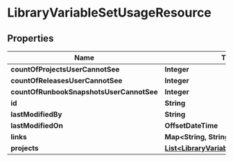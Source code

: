 

# LibraryVariableSetUsageResource


## Properties

Name | Type | Description | Notes
------------ | ------------- | ------------- | -------------
**countOfProjectsUserCannotSee** | **Integer** |  |  [optional]
**countOfReleasesUserCannotSee** | **Integer** |  |  [optional]
**countOfRunbookSnapshotsUserCannotSee** | **Integer** |  |  [optional]
**id** | **String** |  |  [optional]
**lastModifiedBy** | **String** |  |  [optional]
**lastModifiedOn** | **OffsetDateTime** |  |  [optional]
**links** | **Map&lt;String, String&gt;** |  |  [optional]
**projects** | [**List&lt;LibraryVariableSetProjectUsage&gt;**](LibraryVariableSetProjectUsage.md) |  |  [optional]



